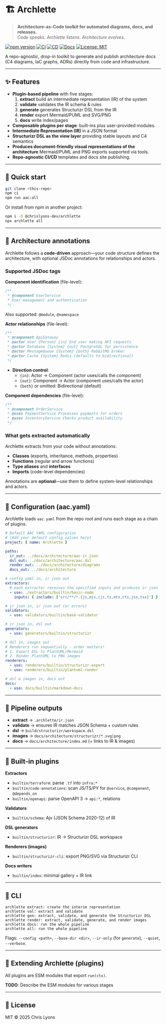 # 🏗️ Archlette

> **Architecture-as-Code toolkit for automated diagrams, docs, and releases.**  
> _Code speaks. Archlette listens. Architecture evolves._

[![npm version](https://img.shields.io/npm/v/@chrislyons-dev/archlette?color=blue&logo=npm)](https://www.npmjs.com/package/@chrislyons-dev/archlette)
[![CI](https://github.com/chrislyons-dev/archlette/actions/workflows/ci.yml/badge.svg)](https://github.com/chrislyons-dev/archlette/actions/workflows/ci.yml)
[![CD](https://github.com/chrislyons-dev/archlette/actions/workflows/cd.yml/badge.svg)](https://github.com/chrislyons-dev/archlette/actions/workflows/cd.yml)
[![Docs](https://img.shields.io/badge/docs-gh--pages-success?logo=github)](https://chrislyons-dev.github.io/archlette/)
[![License: MIT](https://img.shields.io/badge/license-MIT-green.svg)](LICENSE)

A repo-agnostic, drop-in toolkit to generate and publish architecture docs (C4 diagrams, IaC graphs, ADRs) directly from code and infrastructure.

---

## ✨ Features

- **Plugin-based pipeline** with five stages:
  1. **extract** build an intermediate representation (IR) of the system
  2. **validate** validates the IR schema & rules
  3. **generate** generates Structurizr DSL from the IR
  4. **render** export Mermaid/PUML and SVG/PNG
  5. **docs** write index/pages
- **Composable plugins per stage**: built-ins plus user-provided modules.
- **Intermediate Representation (IR)** in a JSON format
- **Structurizr DSL as the view layer** providing stable layouts and C4 semantics
- **Produces document-friendly visual representations of the architecture** Mermaid/PUML and PNG exports supported via tools.
- **Repo-agnostic CI/CD** templates and docs site publishing.

---

## 🚀 Quick start

```bash
git clone <this-repo>
npm ci
npm run aac:all
```

Or install from npm in another project:

```bash
npm i -D @chrislyons-dev/archlette
npx archlette all
```

---

## 📝 Architecture annotations

Archlette follows a **code-driven** approach—your code structure defines the architecture, with optional JSDoc annotations for relationships and actors.

### Supported JSDoc tags

**Component identification** (file-level):

```typescript
/**
 * @component UserService
 * User management and authentication
 */
```

Also supported: `@module`, `@namespace`

**Actor relationships** (file-level):

```typescript
/**
 * @component ApiGateway
 * @actor User {Person} {in} End user making API requests
 * @actor Database {System} {out} PostgreSQL for persistence
 * @actor MessageQueue {System} {both} RabbitMQ broker
 * @actor Cache {System} Redis (defaults to bidirectional)
 */
```

- **Direction control**:
  - `{in}`: Actor → Component (actor uses/calls the component)
  - `{out}`: Component → Actor (component uses/calls the actor)
  - `{both}` or omitted: Bidirectional (default)

**Component dependencies** (file-level):

```typescript
/**
 * @component OrderService
 * @uses PaymentService Processes payments for orders
 * @uses InventoryService Checks product availability
 */
```

### What gets extracted automatically

Archlette extracts from your code without annotations:

- **Classes** (exports, inheritance, methods, properties)
- **Functions** (regular and arrow functions)
- **Type aliases** and **interfaces**
- **Imports** (code-level dependencies)

Annotations are **optional**—use them to define system-level relationships and actors.

---

## 🔧 Configuration (aac.yaml)

Archlette loads `aac.yaml` from the repo root and runs each stage as a chain of plugins.

```yaml
# Default AAC YAML configuration
# (Add your default config values here)
project: { name: Archlette }

paths:
  ir_out: ../docs/architecture/aac-ir.json
  dsl_out: ../docs/architecture/aac.dsl
  render_out: ../docs/architecture/diagrams
  docs_out: ../docs/architecture

# config yaml in, ir json out
extractors:
  # each extractor receives the specified inputs and produces ir json
  - use: ./extractors/builtin/basic-node
    inputs: { include: ['src/**/*.{js,mjs,cjs,ts,mts,cts,jsx,tsx}'] }

# ir json in, ir json out (or errors)
validators:
  - use: validators/builtin/base-validator

# ir json in, dsl out
generators:
  - use: generators/builtin/structurizr

# dsl in, images out
# Renderers run sequentially - order matters!
# 1. Export DSL to PlantUML/Mermaid
# 2. Render PlantUML to PNG images
renderers:
  - use: renderers/builtin/structurizr-export
  - use: renderers/builtin/plantuml-render

# dsl & images in, docs out
docs:
  - use: docs/builtin/markdown-docs
```

---

## 🧠 Pipeline outputs

- **extract** → `.archlette/ir.json`
- **validate** → ensures IR matches JSON Schema + custom rules
- **dsl** → `build/structurizr/workspace.dsl`
- **images** → `docs/architecture/structurizr/*.svg|png`
- **docs** → `docs/architecture/index.md` (+ links to IR & images)

---

## 🧩 Built-in plugins

**Extractors**

- `builtin/terraform`: parse `.tf` into `infra:*`
- `builtin/code-annotations`: scan JS/TS/PY for `@service`, `@component`, `@depends_on`
- `builtin/openapi`: parse OpenAPI 3 → `api:*`, relations

**Validators**

- `builtin/schema`: Ajv (JSON Schema 2020-12) of IR

**DSL generators**

- `builtin/structurizr`: IR → Structurizr DSL workspace

**Renderers (images)**

- `builtin/structurizr-cli`: export PNG/SVG via Structurizr CLI

**Docs writers**

- `builtin/index`: minimal gallery + IR link

---

## 🧰 CLI

```
archlette extract: create the interim representation
archlette val: extract and validate
archlette gen: extract, validate, and generate the Structurizr DSL
archlette render: extract, validate, generate, and render images
archlette docs: run the whole pipeline
archlette all: run the whole pipeline
```

Flags: `--config <path>`, `--base-dir <dir>`, `--ir-only` (for `generate`), `--quiet`, `--verbose`.

---

## 🧩 Extending Archlette (plugins)

All plugins are ESM modules that export `run(ctx)`.

**TODO**: Describe the ESM modules for various stages

---

## 📄 License

MIT © 2025 Chris Lyons
